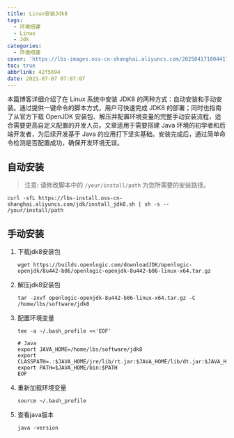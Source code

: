```yaml
---
title: Linux安装Jdk8
tags:
  - 环境搭建
  - Linux
  - Jdk
categories:
  - 环境搭建
cover: 'https://lbs-images.oss-cn-shanghai.aliyuncs.com/20250417180441788.png'
toc: true
abbrlink: 42f5694
date: 2021-07-07 07:07:07
---
```


本篇博客详细介绍了在 Linux 系统中安装 JDK8 的两种方式：自动安装和手动安装。通过提供一键命令的脚本方式，用户可快速完成 JDK8 的部署；同时也指南了从官方下载 OpenJDK 安装包、解压并配置环境变量的完整手动安装流程，适合需要更高自定义配置的开发人员。文章适用于需要搭建 Java 环境的初学者和后端开发者，为后续开发基于 Java 的应用打下坚实基础。安装完成后，通过简单命令检测是否配置成功，确保开发环境无误。

<!-- more -->

## 自动安装

> 注意: 请修改脚本中的 `/your/install/path` 为您所需要的安装路径。

```shell
curl -sfL https://lbs-install.oss-cn-shanghai.aliyuncs.com/jdk/install_jdk8.sh | sh -s -- /your/install/path
```

## 手动安装

1. 下载jdk8安装包

    ```
    wget https://builds.openlogic.com/downloadJDK/openlogic-openjdk/8u442-b06/openlogic-openjdk-8u442-b06-linux-x64.tar.gz
    ```

2. 解压jdk8安装包

    ```shell
    tar -zxvf openlogic-openjdk-8u442-b06-linux-x64.tar.gz -C /home/lbs/software/jdk8
    ```

3. 配置环境变量

    ```shell
    tee -a ~/.bash_profile <<'EOF'
    
    # Java
    export JAVA_HOME=/home/lbs/software/jdk8
    export CLASSPATH=.:$JAVA_HOME/jre/lib/rt.jar:$JAVA_HOME/lib/dt.jar:$JAVA_HOME/lib/tools.jar
    export PATH=$JAVA_HOME/bin:$PATH
    EOF
    ```

4. 重新加载环境变量

    ```shell
    source ~/.bash_profile
    ```
   
5. 查看java版本

    ```shell
    java -version
    ```
    